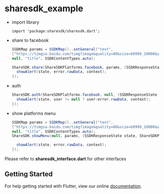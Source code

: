 # sharesdk_example

- import library

    ```
    import 'package:sharesdk/sharesdk.dart';
    ```

- share to facebook

    ```java
    SSDKMap params = SSDKMap()..setGeneral("text", 
    ["https://timgsa.baidu.com/timg?image&quality=80&size=b9999_10000&sec=1541565611543&di=4615c8072e155090a2b833059f19ed5b&imgtype=0&src=http%3A%2F%2Fb-ssl.duitang.com%2Fuploads%2Fitem%2F201501%2F06%2F20150106003502_Ajcte.jpeg"], 
    null, "title", SSDKContentTypes.auto);

    ShareSDK.share(ShareSDKPlatforms.facebook, params, (SSDKResponseState state, Map userdata, Map contentEntity, SSDKError error){
      showAlert(state, error.rawData, context);
    });
    ```
- auth
    
    ```java
    ShareSDK.auth(ShareSDKPlatforms.facebook, null, (SSDKResponseState state, Map user, SSDKError error){
      showAlert(state, user != null ? user:error.rawData, context);
    });
    ```
- show platforms menu

    ```java
    SSDKMap params = SSDKMap()..setGeneral("text", 
    ["https://timgsa.baidu.com/timg?image&quality=80&size=b9999_10000&sec=1541565611543&di=4615c8072e155090a2b833059f19ed5b&imgtype=0&src=http%3A%2F%2Fb-ssl.duitang.com%2Fuploads%2Fitem%2F201501%2F06%2F20150106003502_Ajcte.jpeg"], 
    null, "title", SSDKContentTypes.auto);
    ShareSDK.showMenu(null, params, (SSDKResponseState state, ShareSDKPlatform platform, Map userData, Map contentEntity, SSDKError error){

      showAlert(state, error.rawData, context);
    });   
    ```

Please refer to **sharesdk_interface.dart** for other interfaces


## Getting Started

For help getting started with Flutter, view our online
[documentation](https://flutter.io/).